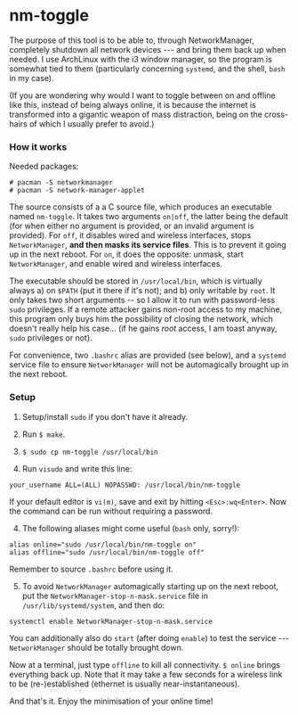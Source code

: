 # nm-toggle

The purpose of this tool is to be able to, through NetworkManager, completely shutdown all network devices --- and bring them back up when needed. I use ArchLinux with the i3 window manager, so the program is somewhat tied to them (particularly concerning `systemd`, and the shell, `bash` in my case).

(If you are wondering why would I want to toggle between on and offline like this, instead of being always online, it is because the internet is transformed into a gigantic weapon of mass distraction, being on the cross-hairs of which I usually prefer to avoid.)

### How it works

Needed packages:

~~~ {.text .numberLines}
# pacman -S networkmanager
# pacman -S network-manager-applet
~~~

The source consists of a a C source file, which produces an executable named `nm-toggle`. It takes two arguments `on|off`, the latter being the default (for when either no argument is provided, or an invalid argument is provided). For `off`, it disables wired and wireless interfaces, stops `NetworkManager`, **and then masks its service files**. This is to prevent it going up in the next reboot. For `on`, it does the opposite: unmask, start `NetworkManager`, and enable wired and wireless interfaces.

The executable should be stored in `/usr/local/bin`, which is virtually always a) on `$PATH` (put it there if it's not); and b) only writable by `root`. It only takes two short arguments -- so I allow it to run with password-less `sudo` privileges. If a remote attacker gains non-root access to my machine, this program only buys him the possibility of closing the network, which doesn't really help his case... (if he gains *root* access, I am toast anyway, `sudo` privileges or not).

For convenience, two `.bashrc` alias are provided (see below), and a `systemd` service file to ensure `NetworkManager` will not be automagically brought up in the next reboot.

### Setup

1. Setup/install `sudo` if you don't have it already.

1. Run `$ make`.

2. `$ sudo cp nm-toggle /usr/local/bin`

3. Run `visudo` and write this line:

~~~ {.text .numberLines}
your_username ALL=(ALL) NOPASSWD: /usr/local/bin/nm-toggle
~~~

If your default editor is `vi(m)`, save and exit by hitting `<Esc>:wq<Enter>`. Now the command can be run without requiring a password.

4. The following aliases might come useful (`bash` only, sorry!):

~~~ {.shell .numberLines}
alias online="sudo /usr/local/bin/nm-toggle on"
alias offline="sudo /usr/local/bin/nm-toggle off"
~~~

Remember to source `.bashrc` before using it.

5. To avoid `NetworkManager` automagically starting up on the next reboot, put the `NetworkManager-stop-n-mask.service` file in `/usr/lib/systemd/system`, and then do:

~~~ {.text .numberLines}
systemctl enable NetworkManager-stop-n-mask.service
~~~

You can additionally also do `start` (after doing `enable`) to test the service --- `NetworkManager` should be totally brought down.

Now at a terminal, just type `offline` to kill all connectivity. `$ online` brings everything back up. Note that it may take a few seconds for a wireless link to be (re-)established (ethernet is usually near-instantaneous).

And that's it. Enjoy the minimisation of your online time!

